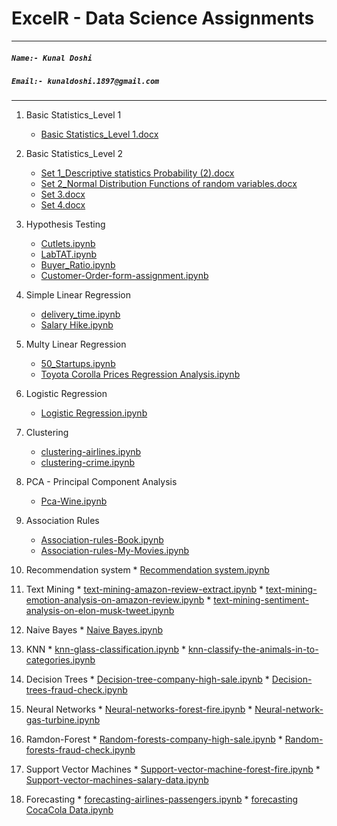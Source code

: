 # **ExcelR - Data Science Assignments**

***
##### **`Name:- Kunal Doshi`**
##### **`Email:- kunaldoshi.1897@gmail.com`**
***





1. Basic Statistics_Level 1
    * [Basic Statistics_Level 1.docx](https://github.com/KunalDoshi-Code/Data_Science_Assignments/blob/main/Assignments/1.%20Basic%20Statistics_Level-1/Basic%20Statistics_Level%201.docx)
    

 2. Basic Statistics_Level 2
    * [Set 1_Descriptive statistics Probability (2).docx](https://docs.google.com/document/d/1B8eHLEm3O7UpUXHJAYYFSmdqoGIzgvet/edit?usp=share_link&ouid=110615952392936282942&rtpof=true&sd=true)
    * [Set 2_Normal Distribution Functions of random variables.docx](https://docs.google.com/document/d/1IdRmt-6RMPhx9RcNrwc4vHWpR9-b9KMl/edit?usp=share_link&ouid=110615952392936282942&rtpof=true&sd=true)
    * [Set 3.docx](https://docs.google.com/document/d/1qFVF-49m9LQyZ6-8xUPcLoB6t3Yev1Z0/edit?usp=share_link&ouid=110615952392936282942&rtpof=true&sd=true)
    * [Set 4.docx](https://docs.google.com/document/d/1W7CgwWr8rXifAYJvmnB5wDCBnopNtBx6/edit?usp=share_link&ouid=110615952392936282942&rtpof=true&sd=true)
    
    
 3. Hypothesis Testing
    * [Cutlets.ipynb](https://github.com/KunalDoshi-Code/Data_Science_Assignments/blob/main/Assignments/3.%20Hypothesis%20Teasting/hypostasis-cutlets-assignment.ipynb)
    * [LabTAT.ipynb](https://github.com/KunalDoshi-Code/Data_Science_Assignments/blob/main/Assignments/3.%20Hypothesis%20Teasting/hypothesis-labtat.ipynb)
    * [Buyer_Ratio.ipynb](https://github.com/KunalDoshi-Code/Data_Science_Assignments/blob/main/Assignments/3.%20Hypothesis%20Teasting/hypothesis-buyer-ratio.ipynb)
    * [Customer-Order-form-assignment.ipynb](https://github.com/KunalDoshi-Code/Data_Science_Assignments/blob/main/Assignments/3.%20Hypothesis%20Teasting/hypostasis-Customer-Order-form-assignment.ipynb)
    
    
 4. Simple Linear Regression
    * [delivery_time.ipynb](https://colab.research.google.com/drive/1be6PVgilskjnU-YZ_2VmYgtTcyfokb32?usp=sharing)
    * [Salary Hike.ipynb](https://colab.research.google.com/drive/17PTd4OLS45-idUF5_irO7oHyUt3Cdzzq?usp=sharing)
    
    
 5. Multy Linear Regression
    * [50_Startups.ipynb](https://colab.research.google.com/drive/15Ek9lL5HdaGeCKvGTUFcmszbwpGLL8Aj?usp=sharing)
    * [Toyota Corolla Prices Regression Analysis.ipynb](https://colab.research.google.com/drive/17dETsdO2loe9ucLOHOVUSEIzwyuzn1if?usp=sharing)
    
    
 6. Logistic Regression
    * [Logistic Regression.ipynb](https://colab.research.google.com/drive/1jFRT1ZmgJJRbiEFjgqYJN8-CPin08Y9T?usp=sharing)
    
    
 7. Clustering
    * [clustering-airlines.ipynb](https://colab.research.google.com/drive/1Z6eu2fQCNSvcTNuPR8OA__haipbFJKuh?usp=sharing)
    * [clustering-crime.ipynb](https://colab.research.google.com/drive/1CpxY2Jci3QLeC_y4RoSdTJTt88SiNxD_?usp=sharing)
    
    
 8. PCA - Principal Component Analysis
    * [Pca-Wine.ipynb](https://colab.research.google.com/drive/1wPZVhNxR6w_1gxYNcSYJXFxlmAtQhy4Q?usp=sharing)
    
    
 9. Association Rules
    * [Association-rules-Book.ipynb](https://colab.research.google.com/drive/1xhqsCAyrgwr4pnn8Gkdj-QnPDWj4soro?usp=sharing)
    * [Association-rules-My-Movies.ipynb](https://colab.research.google.com/drive/1HRrFlrFRUmlVErAQ9NMDexHa-1-Xu4is?usp=sharing)
    
    
 10. Recommendation system
    * [Recommendation system.ipynb](https://colab.research.google.com/drive/1j6d35cQywkDN7vplOoOexgDgTV-FFE-m?usp=sharing)
    
    
 11. Text Mining
    * [text-mining-amazon-review-extract.ipynb](https://colab.research.google.com/drive/1lmJncDlIjW0j3RJqu6D9xUurmkrIl4KH?usp=sharing)
    * [text-mining-emotion-analysis-on-amazon-review.ipynb](https://colab.research.google.com/drive/1zl3_KWAE16xWZdEbeKx6sW6WDfaujbxd?usp=sharing)
    * [text-mining-sentiment-analysis-on-elon-musk-tweet.ipynb](https://colab.research.google.com/drive/1iEJtQzUHSQ_heiD_vDMKD9SS0oTZQkz2?usp=sharing)
    
    
 12. Naive Bayes
    * [Naive Bayes.ipynb](https://colab.research.google.com/drive/1mBAeZp9n0J2te5fzDSoy7y-gMpZZZx1T?usp=sharing)
    
    
 13. KNN
    * [knn-glass-classification.ipynb](https://colab.research.google.com/drive/1EKxKz2GT7mmPJh78D7vlOL3gaQhTm9o8?usp=sharing)
    * [knn-classify-the-animals-in-to-categories.ipynb](https://colab.research.google.com/drive/1F-IqN46MEfn4vZosDLOWzXyQEbZOZ0g7?usp=sharing)
    
    
 14. Decision Trees
    * [Decision-tree-company-high-sale.ipynb](https://colab.research.google.com/drive/1L3v_F0lYsxO1Ja4UHK3T7ZnUDCADCtHA?usp=sharing)
    * [Decision-trees-fraud-check.ipynb](https://colab.research.google.com/drive/197qzFGt4QGddvTP7fYTD5Qh-bSZF4ajH?usp=sharing)
    
    
 15. Neural Networks
    * [Neural-networks-forest-fire.ipynb](https://colab.research.google.com/drive/1JJlbQKLVaPHD93NatmkfJ_TVUAqprHsy?usp=sharing)
    * [Neural-network-gas-turbine.ipynb](https://colab.research.google.com/drive/1dhAhdLvSe7N69AJu16gPlvme8hUVfhki?usp=sharing)
    
    
 16. Ramdon-Forest
    * [Random-forests-company-high-sale.ipynb](https://colab.research.google.com/drive/13qENekMkJg9YL26ZOV6d3Rbs53buvoN3?usp=sharing)
    * [Random-forests-fraud-check.ipynb](https://colab.research.google.com/drive/1jGZkiPooENMuYRjt9UVjy5SONjbq5OSF?usp=sharing)
    
    
 17. Support Vector Machines
    * [Support-vector-machine-forest-fire.ipynb](https://colab.research.google.com/drive/1d7itOQHLXJBNIug8NwCb9Cxkp5K3-CeS?usp=sharing)
    * [Support-vector-machines-salary-data.ipynb](https://colab.research.google.com/drive/1Z2TZOnkUjK3tDOxCbQdISBlEs89BB75Z?usp=sharing)
    
    
 18. Forecasting
    * [forecasting-airlines-passengers.ipynb](https://colab.research.google.com/drive/1og16mB7rel9x5s2isSgVzPXCk3QSgGLT?usp=sharing)
    * [forecasting CocaCola Data.ipynb](https://colab.research.google.com/drive/1EZNZIxYwnewVHfVa9euRHS_-RVsdMGRR?usp=sharing)
    
  
  


